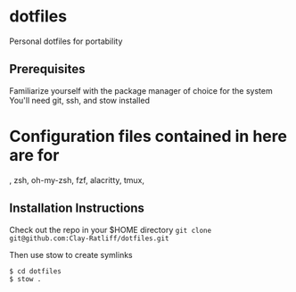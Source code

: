 # dotfiles
Personal dotfiles for portability

## Prerequisites
Familiarize yourself with the package manager of choice for the system
You'll need git, ssh, and stow installed

# Configuration files contained in here are for 
, zsh, oh-my-zsh, fzf, alacritty, tmux,

## Installation Instructions

Check out the repo in your $HOME directory
```git clone git@github.com:Clay-Ratliff/dotfiles.git```

Then use stow to create symlinks
```
$ cd dotfiles
$ stow .
```

